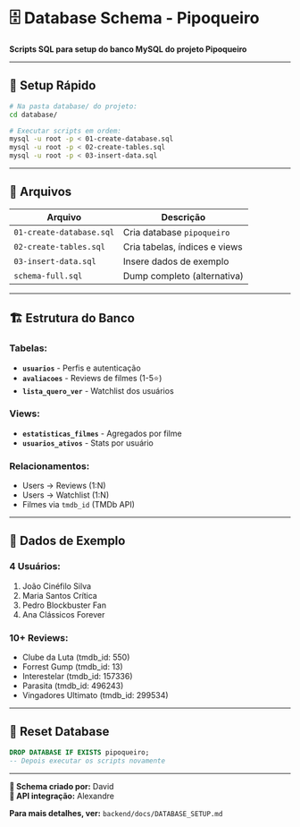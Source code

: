 # 🗄️ Database Schema - Pipoqueiro

**Scripts SQL para setup do banco MySQL do projeto Pipoqueiro**

---

## 🚀 **Setup Rápido**

```bash
# Na pasta database/ do projeto:
cd database/

# Executar scripts em ordem:
mysql -u root -p < 01-create-database.sql
mysql -u root -p < 02-create-tables.sql  
mysql -u root -p < 03-insert-data.sql
```

---

## 📁 **Arquivos**

| Arquivo | Descrição |
|---------|-----------|
| `01-create-database.sql` | Cria database `pipoqueiro` |
| `02-create-tables.sql` | Cria tabelas, índices e views |
| `03-insert-data.sql` | Insere dados de exemplo |
| `schema-full.sql` | Dump completo (alternativa) |

---

## 🏗️ **Estrutura do Banco**

### **Tabelas:**
- **`usuarios`** - Perfis e autenticação
- **`avaliacoes`** - Reviews de filmes (1-5⭐)
- **`lista_quero_ver`** - Watchlist dos usuários

### **Views:**
- **`estatisticas_filmes`** - Agregados por filme
- **`usuarios_ativos`** - Stats por usuário

### **Relacionamentos:**
- Users → Reviews (1:N)
- Users → Watchlist (1:N)
- Filmes via `tmdb_id` (TMDb API)

---

## 🧪 **Dados de Exemplo**

### **4 Usuários:**
1. João Cinéfilo Silva
2. Maria Santos Crítica
3. Pedro Blockbuster Fan  
4. Ana Clássicos Forever

### **10+ Reviews:**
- Clube da Luta (tmdb_id: 550)
- Forrest Gump (tmdb_id: 13)
- Interestelar (tmdb_id: 157336)
- Parasita (tmdb_id: 496243)
- Vingadores Ultimato (tmdb_id: 299534)

---

## 🔄 **Reset Database**

```sql
DROP DATABASE IF EXISTS pipoqueiro;
-- Depois executar os scripts novamente
```

---

**💾 Schema criado por:** David  
**📡 API integração:** Alexandre

**Para mais detalhes, ver:** `backend/docs/DATABASE_SETUP.md`